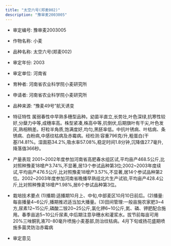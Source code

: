 ```yaml
---
title: "太空六号(郑麦002)"
description: "豫审麦2003005"
---
```

* 审定编号:  豫审麦2003005

*  作物名称:  小麦

*  品种名称:  太空六号(郑麦002)

*  审定年份:  2003

*  审定单位:  河南省

* 育种者:  河南省农业科学院小麦研究所

*  申请者:  河南省农业科学院小麦研究所

*  品种来源:  “豫麦49号”航天诱变

*  特征特性
属弱春性中早熟多穗型品种。幼苗半直立,长势壮,叶色深绿,抗寒性较好,分蘖力中等,成穗率高。株型紧凑,株高中等,抗倒伏,后期旗叶有干尖,叶色发灰,熟相稍差。籽粒半角质,饱满度好,均匀,黑胚率低。中抗叶锈病、叶枯病、条锈病、白粉病,中感纹枯病及赤霉病。经检测:容重796克/升,粗蛋白(干基)14.81%。湿面筋34.2%,吸水率57.08%,稳定时间1.8分钟,沉降值27.7毫升,降落值366秒。

*  产量表现
2001~2002年度参加河南省高肥春水组区试,平均亩产468.5公斤,比对照种豫麦18增产3.74%,不显著,居13个参试品种第3位;2002~2003年度续试,平均亩产476.5公斤,比对照豫麦18增产3.57%,不显著,居14个参试品种第2位。2002~2003年度参加河南省晚播早熟组北片生产试验,平均亩产428.4公斤,比对照种豫麦18增产1.98%,居6个参试品种第3位。

*  栽培技术要点
(1)播期:适播期10月上、中旬,中部麦区10月10日前后。(2)播量:每亩播量4~6公斤,播期推迟适当加大播量。(3)田间管理:一般亩施农家肥3~4方,尿素12~15公斤,磷酸二铵20~25公斤,氯化钾6~10公斤,氮、磷、钾肥配合施用。春季亩追5~10公斤尿素,中后期注意孕穗水和灌浆水。拔节前每亩可用20%三唑酮乳液70-80毫升喷施小麦基部,防治纹枯病。4月下旬或扬花盛期喷施多菌灵防治赤霉病

*  审定意见

